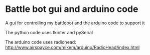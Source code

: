 # Battle bot gui and arduino code
A gui for controlling my battlebot and the arduino code to support it



The python code uses tkinter and pySerial

The arduino code uses radiohead: http://www.airspayce.com/mikem/arduino/RadioHead/index.html
